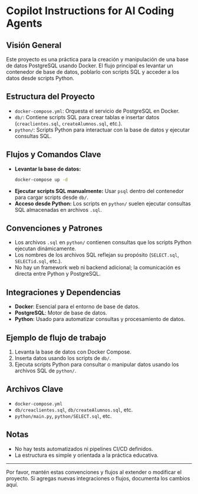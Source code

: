 # Copilot Instructions for AI Coding Agents

## Visión General
Este proyecto es una práctica para la creación y manipulación de una base de datos PostgreSQL usando Docker. El flujo principal es levantar un contenedor de base de datos, poblarlo con scripts SQL y acceder a los datos desde scripts Python.

## Estructura del Proyecto
- `docker-compose.yml`: Orquesta el servicio de PostgreSQL en Docker.
- `db/`: Contiene scripts SQL para crear tablas e insertar datos (`creaclientes.sql`, `createAlumnos.sql`, etc.).
- `python/`: Scripts Python para interactuar con la base de datos y ejecutar consultas SQL.

## Flujos y Comandos Clave
- **Levantar la base de datos:**
  ```bash
  docker-compose up -d
  ```
- **Ejecutar scripts SQL manualmente:**
  Usar `psql` dentro del contenedor para cargar scripts desde `db/`.
- **Acceso desde Python:**
  Los scripts en `python/` suelen ejecutar consultas SQL almacenadas en archivos `.sql`.

## Convenciones y Patrones
- Los archivos `.sql` en `python/` contienen consultas que los scripts Python ejecutan dinámicamente.
- Los nombres de los archivos SQL reflejan su propósito (`SELECT.sql`, `SELECTid.sql`, etc.).
- No hay un framework web ni backend adicional; la comunicación es directa entre Python y PostgreSQL.

## Integraciones y Dependencias
- **Docker**: Esencial para el entorno de base de datos.
- **PostgreSQL**: Motor de base de datos.
- **Python**: Usado para automatizar consultas y procesamiento de datos.

## Ejemplo de flujo de trabajo
1. Levanta la base de datos con Docker Compose.
2. Inserta datos usando los scripts de `db/`.
3. Ejecuta scripts Python para consultar o manipular datos usando los archivos SQL de `python/`.

## Archivos Clave
- `docker-compose.yml`
- `db/creaclientes.sql`, `db/createAlumnos.sql`, etc.
- `python/main.py`, `python/SELECT.sql`, etc.

## Notas
- No hay tests automatizados ni pipelines CI/CD definidos.
- La estructura es simple y orientada a la práctica educativa.

---

Por favor, mantén estas convenciones y flujos al extender o modificar el proyecto. Si agregas nuevas integraciones o flujos, documenta los cambios aquí.